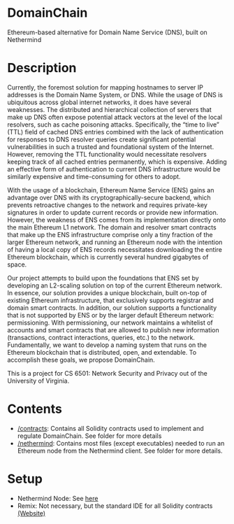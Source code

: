 # DomainChain
Ethereum-based alternative for Domain Name Service (DNS), built on Nethermind

# Description
Currently, the foremost solution for mapping hostnames to server IP addresses is the Domain
Name System, or DNS. While the usage of DNS is ubiquitous across global internet networks, it
does have several weaknesses. The distributed and hierarchical collection of servers that make
up DNS often expose potential attack vectors at the level of the local resolvers, such as cache
poisoning attacks. Specifically, the “time to live” (TTL) field of cached DNS entries combined
with the lack of authentication for responses to DNS resolver queries create significant potential
vulnerabilities in such a trusted and foundational system of the Internet. However, removing the
TTL functionality would necessitate resolvers keeping track of all cached entries permanently,
which is expensive. Adding an effective form of authentication to current DNS infrastructure
would be similarly expensive and time-consuming for others to adopt.

With the usage of a blockchain, Ethereum Name Service (ENS) gains an advantage over DNS with its
cryptographically-secure backend, which prevents retroactive changes to the network and
requires private-key signatures in order to update current records or provide new information.
However, the weakness of ENS comes from its implementation directly onto the main Ethereum
L1 network. The domain and resolver smart contracts that make up the ENS infrastructure
comprise only a tiny fraction of the larger Ethereum network, and running an Ethereum node
with the intention of having a local copy of ENS records necessitates downloading the entire
Ethereum blockchain, which is currently several hundred gigabytes of space.

Our project attempts to build upon the foundations that ENS set by developing an L2-scaling
solution on top of the current Ethereum network. In essence, our solution provides a unique
blockchain, built on-top of existing Ethereum infrastructure, that exclusively supports registrar
and domain smart contracts. In addition, our solution supports a functionality that is not
supported by ENS or by the larger default Ethereum network: permissioning. With
permissioning, our network maintains a whitelist of accounts and smart contracts that are
allowed to publish new information (transactions, contract interactions, queries, etc.) to the
network. Fundamentally, we want to develop a naming system that runs on the Ethereum
blockchain that is distributed, open, and extendable. To accomplish these goals, we propose
DomainChain.


This is a project for CS 6501: Network Security and Privacy out of the University of Virginia.

# Contents
- [/contracts](contracts): Contains all Solidity contracts used to implement and regulate DomainChain.  See folder for more details
- [/nethermind](nethermind): Contains most files (except executables) needed to run an Ethereum node from the Nethermind client.  See folder for more details.

# Setup
- Nethermind Node: See [here](nethermind/readme.md)
- Remix: Not necessary, but the standard IDE for all Solidity contracts [(Website)](https://remix-project.org/)


